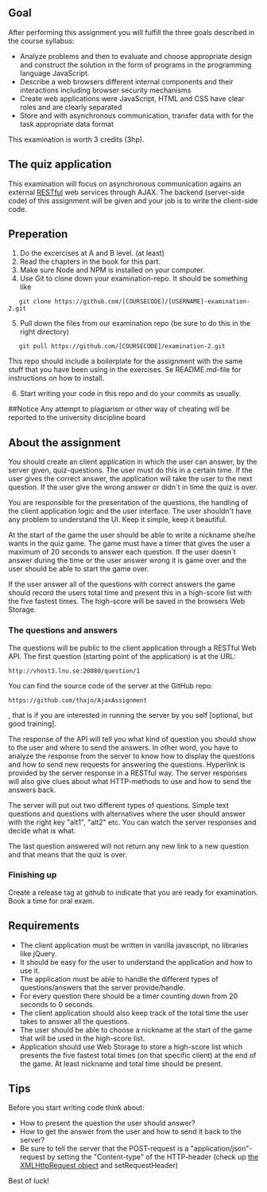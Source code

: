 ## Goal
After performing this assignment you will fulfill the three goals described in the course syllabus:

* Analyze problems and then to evaluate and choose appropriate design and construct the solution in the form of programs in the programming language JavaScript.
* Describe a web browsers different internal components and their interactions including browser security mechanisms
* Create web applications were JavaScript, HTML and CSS have clear roles and are clearly separated
* Store and with asynchronous communication, transfer data with for the task appropriate data format

This examination is worth 3 credits (3hp).

## The quiz application

This examination will focus on asynchronous communication agains an external [RESTful](https://en.wikipedia.org/wiki/Representational_state_transfer) web services through AJAX.
The backend (server-side code) of this assignment will be given and your job is to write the client-side code.

## Preperation
1. Do the excercises at A and B level. (at least)
2. Read the chapters in the book for this part.
3. Make sure Node and NPM is installed on your computer.
4. Use Git to clone down your examination-repo. It should be something like
  ```
     git clone https://github.com/[COURSECODE]/[USERNAME]-examination-2.git
  ```
5. Pull down the files from our examination repo (be sure to do this in the right directory)
  ```
     git pull https://github.com/[COURSECODE]/examination-2.git
  ```
  This repo should include a boilerplate for the assignment with the same stuff that you have been using in the exercises. Se README.md-file for instructions on how to install.

6. Start writing your code in this repo and do your commits as usually.

##Notice
Any attempt to plagiarism or other way of cheating will be reported to the university discipline board

## About the assignment
You should create an client application in which the user can answer, by the server given, quiz-questions. The user must do this in a certain time. If the user gives the correct answer, the application will take the user to the next question. If the user give the wrong answer or didn´t in time the quiz is over.

You are responsible for the presentation of the questions, the handling of the client application logic and the user interface. The user shouldn't have any problem to understand the UI. Keep it simple, keep it beautiful.

At the start of the game the user should be able to write a nickname she/he wants in the quiz game. The game must have a timer that gives the user a maximum of 20 seconds to answer each question. If the user doesn´t answer during the time or the user answer wrong it is game over and the user should be able to start the game over.

If the user answer all of the questions with correct answers the game should record the users total time and present this in a high-score list with the five fastest times. The high-score will be saved in the browsers Web Storage.

### The questions and answers
The questions will be public to the client application through a RESTful Web API. The first question (starting point of the application) is at the URL:
```
http://vhost3.lnu.se:20080/question/1
```
You can find the source code of the server at the GitHub repo:
```
https://github.com/thajo/AjaxAssignment
```
, that is if you are interested in running the server by you self [optional, but good training].

The response of the API will tell you what kind of question you should show to the user and where to send the answers. In other word, you have to analyze the response from the server to know how to display the questions and how to send new requests for answering the questions. Hyperlink is provided by the server response in a RESTful way. The server responses will also give clues about what HTTP-methods to use and how to send the answers back.

The server will put out two different types of questions. Simple text questions and questions with alternatives where the user should answer with the right key "alt1", "alt2" etc. You can watch the server responses and decide what is what.

The last question answered will not return any new link to a new question and that means that the quiz is over.

### Finishing up
Create a release tag at github to indicate that you are ready for examination. Book a time for oral exam.

## Requirements
* The client application must be written in vanilla javascript, no libraries like jQuery.
* It should be easy for the user to understand the application and how to use it.
* The application must be able to handle the different types of questions/answers that the server provide/handle.
* For every question there should be a timer counting down from 20 seconds to 0 seconds.
* The client application should also keep track of the total time the user takes to answer all the questions.
* The user should be able to choose a nickname at the start of the game that will be used in the high-score list.
* Application should use Web Storage to store a high-score list which presents the five fastest total times (on that specific client) at the end of the game. At least nickname and total time should be present.

## Tips
Before you start writing code think about:
* How to present the question the user should answer?
* How to get the answer from the user and how to send it back to the server?
* Be sure to tell the server that the POST-request is a "application/json"-request by setting the "Content-type" of the HTTP-header (check up [the XMLHttpRequest object](https://developer.mozilla.org/en-US/docs/Web/API/XMLHttpRequest) and setRequestHeader)

Best of luck!
